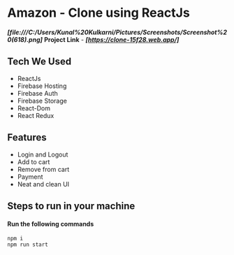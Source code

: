 # Amazon - Clone using ReactJs
***[file:///C:/Users/Kunal%20Kulkarni/Pictures/Screenshots/Screenshot%20(618).png]***
**Project Link** - ***[https://clone-15f28.web.app/]***

## Tech We Used

- ReactJs
- Firebase Hosting
- Firebase Auth
- Firebase Storage
- React-Dom
- React Redux

## Features

- Login and Logout
- Add to cart
- Remove from cart
- Payment 
- Neat and clean UI

## Steps to run in your machine

#### Run the following commands
```
npm i
npm run start
```

